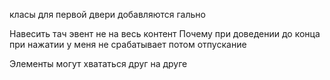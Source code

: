 класы для первой двери добавляются гально 

Навесить тач эвент не на весь контент
Почему при доведении до конца при нажатии у меня не срабатывает потом отпускание

Элементы могут хвататься друг на друге 